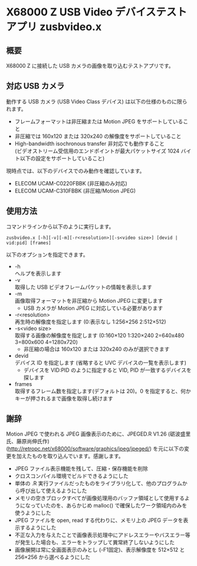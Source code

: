 # X68000 Z USB Video デバイステストアプリ zusbvideo.x

## 概要

X68000 Z に接続した USB カメラの画像を取り込むテストアプリです。


## 対応 USB カメラ

動作する USB カメラ (USB Video Class デバイス) は以下の仕様のものに限られます。

* フレームフォーマットは非圧縮または Motion JPEG をサポートしていること
* 非圧縮では 160x120 または 320x240 の解像度をサポートしていること
* High-bandwidth isochronous transfer 非対応でも動作すること\
  (ビデオストリーム受信用のエンドポイントが最大パケットサイズ 1024 バイト以下の設定をサポートしていること)

現時点では、以下のデバイスでのみ動作を確認しています。

* ELECOM UCAM-C0220FBBK (非圧縮のみ対応)
* ELECOM UCAM-C310FBBK (非圧縮/Motion JPEG)


## 使用方法

コマンドラインから以下のように実行します。

```
zusbvideo.x [-h][-v][-m][-r<resolution>][-s<video size>] [devid | vid:pid] [frames]
```

以下のオプションを指定できます。

* -h\
  ヘルプを表示します
* -v\
  取得した USB ビデオフレームパケットの情報を表示します
* -m\
  画像取得フォーマットを非圧縮から Motion JPEG に変更します
  * USB カメラが Motion JPEG に対応している必要があります
* -r\<resolution\>\
  再生時の解像度を指定します (0:表示なし 1:256×256 2:512×512)
* -s\<video size\>\
  取得する画像の解像度を指定します (0:160×120 1:320×240 2=640x480 3=800x600 4=1280x720)
  * 非圧縮の場合は 160x120 または 320x240 のみが選択できます
* devid\
  デバイス ID を指定します (省略すると UVC デバイスの一覧を表示します)
  * デバイスを VID:PID のように指定すると VID, PID が一致するデバイスを探します
* frames\
  取得するフレーム数を指定します(デフォルトは 20)。0 を指定すると、何かキーが押されるまで画像を取得し続けます


## 謝辞

Motion JPEG で使われる JPEG 画像表示のために、JPEGED.R V1.26 (砺波盛里氏、藤原尚伸氏作) (http://retropc.net/x68000/software/graphics/jpeg/jpeged/) を元に以下の変更を加えたものを取り込んでいます。感謝します。

* JPEG ファイル表示機能を残して、圧縮・保存機能を削除
* クロスコンパイル環境でビルドできるようにした
* 単体の .R 実行ファイルだったものをライブラリ化して、他のプログラムから呼び出して使えるようにした
* メモリの空きブロックすべてが画像処理用のバッファ領域として使用するようになっていたのを、あらかじめ malloc() で確保したワーク領域内のみを使うようにした
* JPEG ファイルを open, read する代わりに、メモリ上の JPEG データを表示するようにした
* 不正な入力を与えたことで画像表示処理中にアドレスエラーやバスエラー等が発生した場合も、エラーをトラップして異常終了しないようにした
* 画像展開は常に全画面表示のみとし (-F1固定)、表示解像度を 512×512 と 256×256 から選べるようにした
